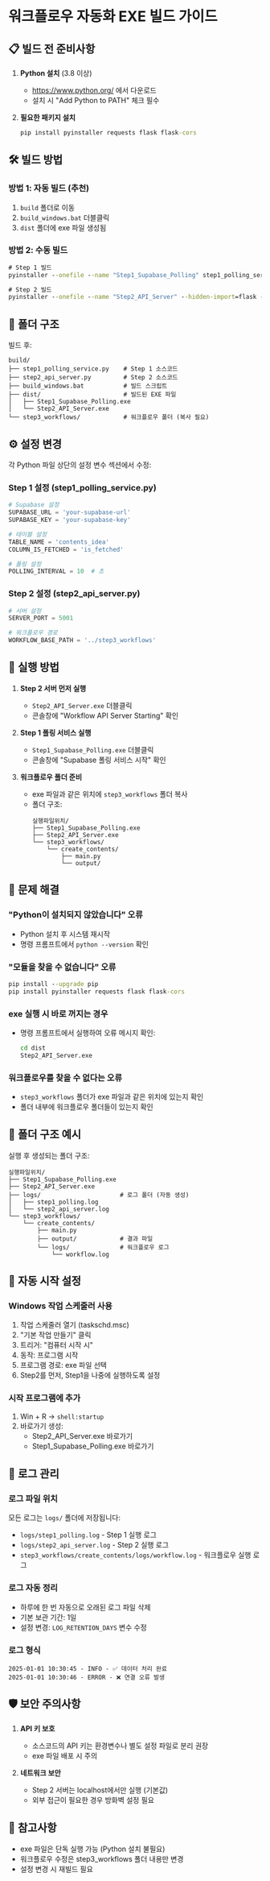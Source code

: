 # 워크플로우 자동화 EXE 빌드 가이드

## 📋 빌드 전 준비사항

1. **Python 설치** (3.8 이상)
   - https://www.python.org/ 에서 다운로드
   - 설치 시 "Add Python to PATH" 체크 필수

2. **필요한 패키지 설치**
   ```cmd
   pip install pyinstaller requests flask flask-cors
   ```

## 🛠️ 빌드 방법

### 방법 1: 자동 빌드 (추천)
1. `build` 폴더로 이동
2. `build_windows.bat` 더블클릭
3. `dist` 폴더에 exe 파일 생성됨

### 방법 2: 수동 빌드
```cmd
# Step 1 빌드
pyinstaller --onefile --name "Step1_Supabase_Polling" step1_polling_service.py

# Step 2 빌드
pyinstaller --onefile --name "Step2_API_Server" --hidden-import=flask --hidden-import=flask_cors step2_api_server.py
```

## 📂 폴더 구조

빌드 후:
```
build/
├── step1_polling_service.py    # Step 1 소스코드
├── step2_api_server.py         # Step 2 소스코드
├── build_windows.bat           # 빌드 스크립트
├── dist/                       # 빌드된 EXE 파일
│   ├── Step1_Supabase_Polling.exe
│   └── Step2_API_Server.exe
└── step3_workflows/            # 워크플로우 폴더 (복사 필요)
```

## ⚙️ 설정 변경

각 Python 파일 상단의 설정 변수 섹션에서 수정:

### Step 1 설정 (step1_polling_service.py)
```python
# Supabase 설정
SUPABASE_URL = 'your-supabase-url'
SUPABASE_KEY = 'your-supabase-key'

# 테이블 설정
TABLE_NAME = 'contents_idea'
COLUMN_IS_FETCHED = 'is_fetched'

# 폴링 설정
POLLING_INTERVAL = 10  # 초
```

### Step 2 설정 (step2_api_server.py)
```python
# 서버 설정
SERVER_PORT = 5001

# 워크플로우 경로
WORKFLOW_BASE_PATH = '../step3_workflows'
```

## 🚀 실행 방법

1. **Step 2 서버 먼저 실행**
   - `Step2_API_Server.exe` 더블클릭
   - 콘솔창에 "Workflow API Server Starting" 확인

2. **Step 1 폴링 서비스 실행**
   - `Step1_Supabase_Polling.exe` 더블클릭
   - 콘솔창에 "Supabase 폴링 서비스 시작" 확인

3. **워크플로우 폴더 준비**
   - exe 파일과 같은 위치에 `step3_workflows` 폴더 복사
   - 폴더 구조:
     ```
     실행파일위치/
     ├── Step1_Supabase_Polling.exe
     ├── Step2_API_Server.exe
     └── step3_workflows/
         └── create_contents/
             ├── main.py
             └── output/
     ```

## 🔧 문제 해결

### "Python이 설치되지 않았습니다" 오류
- Python 설치 후 시스템 재시작
- 명령 프롬프트에서 `python --version` 확인

### "모듈을 찾을 수 없습니다" 오류
```cmd
pip install --upgrade pip
pip install pyinstaller requests flask flask-cors
```

### exe 실행 시 바로 꺼지는 경우
- 명령 프롬프트에서 실행하여 오류 메시지 확인:
  ```cmd
  cd dist
  Step2_API_Server.exe
  ```

### 워크플로우를 찾을 수 없다는 오류
- `step3_workflows` 폴더가 exe 파일과 같은 위치에 있는지 확인
- 폴더 내부에 워크플로우 폴더들이 있는지 확인

## 📂 폴더 구조 예시

실행 후 생성되는 폴더 구조:
```
실행파일위치/
├── Step1_Supabase_Polling.exe
├── Step2_API_Server.exe
├── logs/                      # 로그 폴더 (자동 생성)
│   ├── step1_polling.log
│   └── step2_api_server.log
└── step3_workflows/
    └── create_contents/
        ├── main.py
        ├── output/            # 결과 파일
        └── logs/              # 워크플로우 로그
            └── workflow.log
```

## 🔄 자동 시작 설정

### Windows 작업 스케줄러 사용
1. 작업 스케줄러 열기 (taskschd.msc)
2. "기본 작업 만들기" 클릭
3. 트리거: "컴퓨터 시작 시"
4. 동작: 프로그램 시작
5. 프로그램 경로: exe 파일 선택
6. Step2를 먼저, Step1을 나중에 실행하도록 설정

### 시작 프로그램에 추가
1. Win + R → `shell:startup`
2. 바로가기 생성:
   - Step2_API_Server.exe 바로가기
   - Step1_Supabase_Polling.exe 바로가기

## 📝 로그 관리

### 로그 파일 위치
모든 로그는 `logs/` 폴더에 저장됩니다:
- `logs/step1_polling.log` - Step 1 실행 로그
- `logs/step2_api_server.log` - Step 2 실행 로그
- `step3_workflows/create_contents/logs/workflow.log` - 워크플로우 실행 로그

### 로그 자동 정리
- 하루에 한 번 자동으로 오래된 로그 파일 삭제
- 기본 보관 기간: 1일
- 설정 변경: `LOG_RETENTION_DAYS` 변수 수정

### 로그 형식
```
2025-01-01 10:30:45 - INFO - ✅ 데이터 처리 완료
2025-01-01 10:30:46 - ERROR - ❌ 연결 오류 발생
```

## 🛡️ 보안 주의사항

1. **API 키 보호**
   - 소스코드의 API 키는 환경변수나 별도 설정 파일로 분리 권장
   - exe 파일 배포 시 주의

2. **네트워크 보안**
   - Step 2 서버는 localhost에서만 실행 (기본값)
   - 외부 접근이 필요한 경우 방화벽 설정 필요

## 📌 참고사항

- exe 파일은 단독 실행 가능 (Python 설치 불필요)
- 워크플로우 수정은 step3_workflows 폴더 내용만 변경
- 설정 변경 시 재빌드 필요
